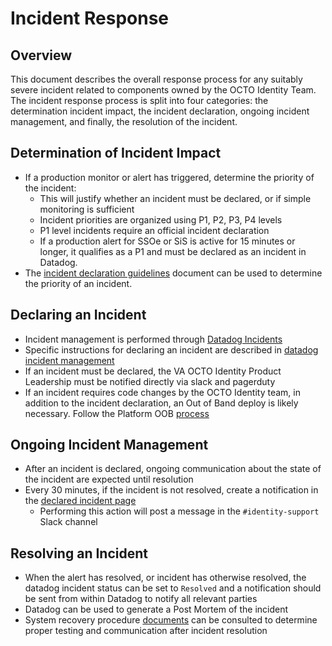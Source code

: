 # Incident Response

## Overview

This document describes the overall response process for any suitably severe incident related to components owned by the OCTO Identity Team. The incident response process is split into four categories: the determination incident impact, the incident declaration, ongoing incident management, and finally, the resolution of the incident.

## Determination of Incident Impact

- If a production monitor or alert has triggered, determine the priority of the incident:
    - This will justify whether an incident must be declared, or if simple monitoring is sufficient
    - Incident priorities are organized using P1, P2, P3, P4 levels
    - P1 level incidents require an official incident declaration
    - If a production alert for SSOe or SiS is active for 15 minutes or longer, it qualifies as a P1 and must be declared as an incident in Datadog.
- The [incident declaration guidelines](https://github.com/department-of-veterans-affairs/va.gov-team/blob/master/products/identity/Incident%20Response/Incident%20Declaration%20Guidelines.md) document can be used to determine the priority of an incident.

## Declaring an Incident

- Incident management is performed through [Datadog Incidents](https://vagov.ddog-gov.com/incidents)
- Specific instructions for declaring an incident are described in [datadog incident management](https://github.com/department-of-veterans-affairs/va.gov-team/blob/master/products/identity/Incident%20Response/Datadog%20Incident%20Management.md)
- If an incident must be declared, the VA OCTO Identity Product Leadership must be notified directly via slack and pagerduty
- If an incident requires code changes by the OCTO Identity team, in addition to the incident declaration, an Out of Band deploy is likely necessary. Follow the Platform OOB [process](https://depo-platform-documentation.scrollhelp.site/developer-docs/deployment-policies#DeploymentPolicies-Requestingout-of-banddeploys)

## Ongoing Incident Management

- After an incident is declared, ongoing communication about the state of the incident are expected until resolution
- Every 30 minutes, if the incident is not resolved, create a notification in the [declared incident page](https://github.com/department-of-veterans-affairs/va.gov-team/blob/master/products/identity/Incident%20Response/Datadog%20Incident%20Management.md#declared-incident-page)
    - Performing this action will post a message in the `#identity-support` Slack channel

## Resolving an Incident

- When the alert has resolved, or incident has otherwise resolved, the datadog incident status can be set to `Resolved` and a notification should be sent from within Datadog to notify all relevant parties
- Datadog can be used to generate a Post Mortem of the incident
- System recovery procedure [documents](https://github.com/department-of-veterans-affairs/va.gov-team/tree/master/products/identity/Incident%20Response/System%20Recovery%20Procedures) can be consulted to determine proper testing and communication after incident resolution
